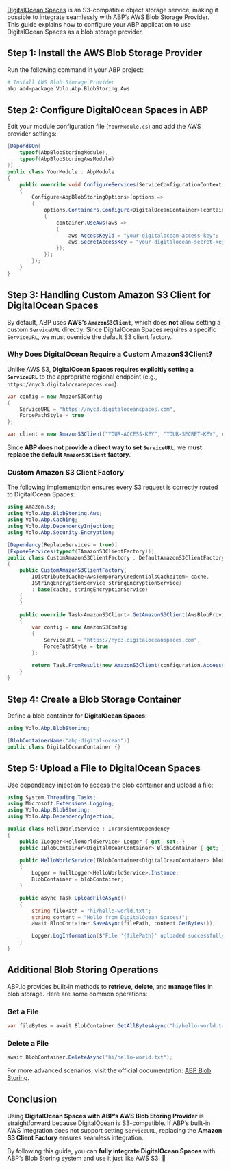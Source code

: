 [DigitalOcean Spaces](https://www.digitalocean.com/products/spaces) is an S3-compatible object storage service, making it possible to integrate seamlessly with ABP’s AWS Blob Storage Provider. This guide explains how to configure your ABP application to use DigitalOcean Spaces as a blob storage provider.

## Step 1: Install the AWS Blob Storage Provider

Run the following command in your ABP project:

```sh
# Install AWS Blob Storage Provider
abp add-package Volo.Abp.BlobStoring.Aws
```

## Step 2: Configure DigitalOcean Spaces in ABP

Edit your module configuration file (`YourModule.cs`) and add the AWS provider settings:

```csharp
[DependsOn(
    typeof(AbpBlobStoringModule),
    typeof(AbpBlobStoringAwsModule)
)]
public class YourModule : AbpModule
{
    public override void ConfigureServices(ServiceConfigurationContext context)
    {
        Configure<AbpBlobStoringOptions>(options =>
        {
            options.Containers.Configure<DigitalOceanContainer>(container =>
            {
                container.UseAws(aws =>
                {
                    aws.AccessKeyId = "your-digitalocean-access-key";
                    aws.SecretAccessKey = "your-digitalocean-secret-key";
                });
            });
        });
    }
}
```

## Step 3: Handling Custom Amazon S3 Client for DigitalOcean Spaces

By default, ABP uses **AWS’s `AmazonS3Client`**, which does **not** allow setting a custom `ServiceURL` directly. Since DigitalOcean Spaces requires a specific `ServiceURL`, we must override the default S3 client factory.

### Why Does DigitalOcean Require a Custom AmazonS3Client?

Unlike AWS S3, **DigitalOcean Spaces requires explicitly setting a `ServiceURL`** to the appropriate regional endpoint (e.g., `https://nyc3.digitaloceanspaces.com`).

```csharp
var config = new AmazonS3Config
{
    ServiceURL = "https://nyc3.digitaloceanspaces.com",
    ForcePathStyle = true
};

var client = new AmazonS3Client("YOUR-ACCESS-KEY", "YOUR-SECRET-KEY", config);
```

Since **ABP does not provide a direct way to set `ServiceURL`**, we **must replace the default `AmazonS3Client` factory**.

### Custom Amazon S3 Client Factory

The following implementation ensures every S3 request is correctly routed to DigitalOcean Spaces:

```csharp
using Amazon.S3;
using Volo.Abp.BlobStoring.Aws;
using Volo.Abp.Caching;
using Volo.Abp.DependencyInjection;
using Volo.Abp.Security.Encryption;

[Dependency(ReplaceServices = true)]
[ExposeServices(typeof(IAmazonS3ClientFactory))]
public class CustomAmazonS3ClientFactory : DefaultAmazonS3ClientFactory
{
    public CustomAmazonS3ClientFactory(
        IDistributedCache<AwsTemporaryCredentialsCacheItem> cache,
        IStringEncryptionService stringEncryptionService)
        : base(cache, stringEncryptionService)
    {
    }

    public override Task<AmazonS3Client> GetAmazonS3Client(AwsBlobProviderConfiguration configuration)
    {
        var config = new AmazonS3Config
        {
            ServiceURL = "https://nyc3.digitaloceanspaces.com",
            ForcePathStyle = true
        };

        return Task.FromResult(new AmazonS3Client(configuration.AccessKeyId, configuration.SecretAccessKey, config));
    }
}
```

## Step 4: Create a Blob Storage Container

Define a blob container for **DigitalOcean Spaces**:

```csharp
using Volo.Abp.BlobStoring;

[BlobContainerName("abp-digital-ocean")]
public class DigitalOceanContainer {}
```

## Step 5: Upload a File to DigitalOcean Spaces

Use dependency injection to access the blob container and upload a file:

```csharp
using System.Threading.Tasks;
using Microsoft.Extensions.Logging;
using Volo.Abp.BlobStoring;
using Volo.Abp.DependencyInjection;

public class HelloWorldService : ITransientDependency
{
    public ILogger<HelloWorldService> Logger { get; set; }
    public IBlobContainer<DigitalOceanContainer> BlobContainer { get; }

    public HelloWorldService(IBlobContainer<DigitalOceanContainer> blobContainer)
    {
        Logger = NullLogger<HelloWorldService>.Instance;
        BlobContainer = blobContainer;
    }

    public async Task UploadFileAsync()
    {
        string filePath = "hi/hello-world.txt";
        string content = "Hello from DigitalOcean Spaces!";
        await BlobContainer.SaveAsync(filePath, content.GetBytes());

        Logger.LogInformation($"File '{filePath}' uploaded successfully.");
    }
}
```

## Additional Blob Storing Operations

ABP.io provides built-in methods to **retrieve**, **delete**, and **manage files** in blob storage. Here are some common operations:

### Get a File
```csharp
var fileBytes = await BlobContainer.GetAllBytesAsync("hi/hello-world.txt");
```

### Delete a File
```csharp
await BlobContainer.DeleteAsync("hi/hello-world.txt");
```

For more advanced scenarios, visit the official documentation: [ABP Blob Storing](https://abp.io/docs/latest/framework/infrastructure/blob-storing).

## Conclusion

Using **DigitalOcean Spaces with ABP’s AWS Blob Storing Provider** is straightforward because DigitalOcean is S3-compatible. If ABP’s built-in AWS integration does not support setting `ServiceURL`, replacing the **Amazon S3 Client Factory** ensures seamless integration.

By following this guide, you can **fully integrate DigitalOcean Spaces** with ABP’s Blob Storing system and use it just like AWS S3! 🚀
